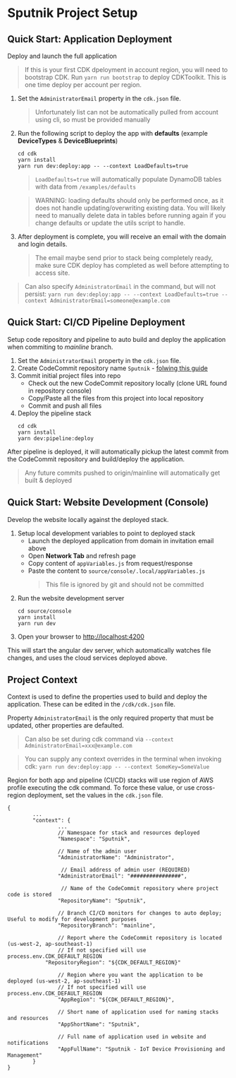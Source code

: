 # Sputnik Project Setup

## Quick Start: Application Deployment
Deploy and launch the full application

> If this is  your first CDK dpeloyment in account region, you will need to bootstrap CDK.
> Run `yarn run bootstrap` to deploy CDKToolkit. This is one time deploy per account per region.

1. Set the `AdministratorEmail` property in the `cdk.json` file.
	> Unfortunately list can not be automatically pulled from account using cli, so must be provided manually
2. Run the following script to deploy the app with **defaults** (example **DeviceTypes** & **DeviceBlueprints**)
	```
	cd cdk
	yarn install
	yarn run dev:deploy:app -- --context LoadDefaults=true
	```
	> `LoadDefaults=true` will automatically populate DynamoDB tables with data from `/examples/defaults`

	> WARNING: loading defaults should only be performed once, as it does not handle updating/overwriting existing data.
	> You will likely need to manually delete data in tables before running again if you change defaults or update the utils script to handle.
3. After deployment is complete, you will receive an email with the domain and login details.
	> The email maybe send prior to stack being completely ready, make sure CDK deploy has completed as well before attempting to access site.

> Can also specify `AdministratorEmail` in the command, but will not persist: `yarn run dev:deploy:app -- --context LoadDefaults=true --context AdministratorEmail=someone@example.com`

## Quick Start: CI/CD Pipeline Deployment
Setup code repository and pipeline to auto build and deploy the application when commiting to *mainline* branch.

1. Set the `AdministratorEmail` property in the `cdk.json` file.
2. Create CodeCommit repository name `Sputnik` - [folwing this guide](https://docs.aws.amazon.com/codecommit/latest/userguide/getting-started-cc.html)
3. Commit initial project files into repo
	- Check out the new CodeCommit repository locally (clone URL found in repository console)
	- Copy/Paste all the files from this project into local repository
	- Commit and push all files
4. Deploy the pipeline stack
	```
	cd cdk
	yarn install
	yarn dev:pipeline:deploy
	```

After pipeline is deployed, it will automatically pickup the latest commit from the CodeCommit repository and build/deploy the application.

> Any future commits pushed to origin/mainline will automatically get built & deployed

## Quick Start: Website Development (Console)
Develop the website locally against the deployed stack.

1. Setup local development variables to point to deployed stack
	- Launch the deployed application from domain in invitation email above
	- Open **Network Tab** and refresh page
	- Copy content of `appVariables.js` from request/response
	- Paste the content to `source/console/.local/appVariables.js`
		> This file is ignored by git and should not be committed
2. Run the website development server
	```
	cd source/console
	yarn install
	yarn run dev
	```
3. Open your browser to [http://localhost:4200](http://localhost:4200)

This will start the angular dev server, which automatically watches file changes, and uses the cloud services deployed above.

## Project Context
Context is used to define the properties used to build and deploy the application.
These can be edited in the `/cdk/cdk.json` file.

Property `AdministratorEmail` is the only required property that must be updated, other properties are defaulted.
> Can also be set during cdk command via `--context AdministratorEmail=xxx@example.com`

> You can supply any context overrides in the terminal when invoking cdk: `yarn run dev:deploy:app -- --context SomeKey=SomeValue`

Region for both app and pipeline (CI/CD) stacks will use region of AWS profile executing the cdk command. To force these value, or use cross-region deployment, set the values in the `cdk.json` file.

```
{
		...
		"context": {
				...
				// Namespace for stack and resources deployed
 				"Namespace": "Sputnik",

				// Name of the admin user
 				"AdministratorName": "Administrator",

				 // Email address of admin user (REQUIRED)
 				"AdministratorEmail": "################",

				 // Name of the CodeCommit repository where project code is stored
				"RepositoryName": "Sputnik",

				// Branch CI/CD monitors for changes to auto deploy; Useful to modify for development purposes
				"RepositoryBranch": "mainline",

				// Report where the CodeCommit repository is located (us-west-2, ap-southeast-1)
				// If not specified will use process.env.CDK_DEFAULT_REGION
  			"RepositoryRegion": "${CDK_DEFAULT_REGION}"

				// Region where you want the application to be deployed (us-west-2, ap-southeast-1)
				// If not specified will use process.env.CDK_DEFAULT_REGION
				"AppRegion": "${CDK_DEFAULT_REGION}",

				// Short name of application used for naming stacks and resources
				"AppShortName": "Sputnik",

				// Full name of application used in website and notifications
				"AppFullName": "Sputnik - IoT Device Provisioning and Management"
		}
}
```

